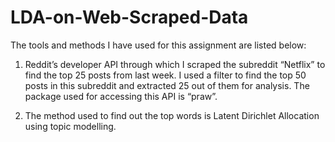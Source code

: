 # LDA-on-Web-Scraped-Data

The tools and methods I have used for this assignment are listed below:

1.	Reddit’s developer API through which I scraped the subreddit “Netflix” to find the top 25 posts from last week. 
I used a filter to find the top 50 posts in this subreddit and extracted 25 out of them for analysis. 
The package used for accessing this API is “praw”.


2.	The method used to find out the top words is Latent Dirichlet Allocation using topic modelling.  
